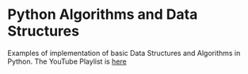 # Python Algorithms and Data Structures


Examples of implementation of basic Data Structures and Algorithms in Python. The YouTube Playlist is [here](https://www.youtube.com/playlist?list=PLib7LoYR5PuDxi8TxxGKxMgf8b-jtoS3i)
